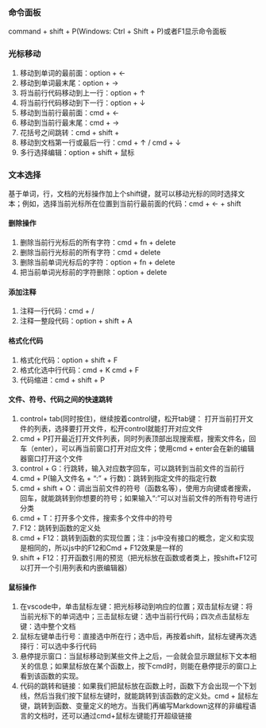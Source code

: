 ### 命令面板
command + shift + P(Windows: Ctrl + Shift + P)或者F1显示命令面板

### 光标移动
1. 移动到单词的最前面：option + ←
2. 移动到单词最末尾：option + →
3. 将当前行代码移动到上一行：option + ↑
4. 将当前行代码移动到下一行：option + ↓
5. 移动到当前行最前面：cmd + ←
6. 移动到当前行最末尾：cmd + →
7. 花括号之间跳转：cmd + shift +
8. 移动到文档第一行或最后一行：cmd + ↑ / cmd + ↓
9. 多行选择编辑：option + shift + 鼠标

### 文本选择
基于单词，行，文档的光标操作加上个shift键，就可以移动光标的同时选择文本；例如，选择当前光标所在位置到当前行最前面的代码：cmd + ← + shift

#### 删除操作
1. 删除当前行光标后的所有字符：cmd + fn + delete
2. 删除当前行光标前的所有字符：cmd + delete
3. 删除当前单词光标后的字符：option + fn + delete
4. 把当前单词光标前的字符删除：option + delete

#### 添加注释
1. 注释一行代码：cmd + /
2. 注释一整段代码：option + shift + A

#### 格式化代码
1. 格式化代码：option + shift + F
2. 格式化选中行代码：cmd + K cmd + F
3. 代码缩进：cmd + shift + P

#### 文件、符号、代码之间的快速跳转
1. control+ tab(同时按住)，继续按着control键，松开tab键： 打开当前打开文件的列表，选择要打开文件，松开control就能打开对应文件
2. cmd + P打开最近打开文件列表，同时列表顶部出现搜索框，搜索文件名，回车（enter），可以再当前窗口打开对应文件；使用cmd + enter会在新的编辑器窗口打开这个文件
3. control + G：行跳转，输入对应数字回车，可以跳转到当前文件的当前行
4. cmd + P(输入文件名 + “:” + 行数)：跳转到指定文件的指定行数
5. cmd + shift + O：调出当前文件的符号（函数名等），使用方向键或者搜索，回车，就能跳转到你想要的符号；如果输入“:”可以对当前文件的所有符号进行分类
6. cmd + T：打开多个文件，搜索多个文件中的符号
7. F12：跳转到函数的定义处
8. cmd + F12：跳转到函数的实现位置；注：js中没有接口的概念，定义和实现是相同的，所以js中的F12和Cmd + F12效果是一样的
9. shift + F12：打开函数引用的预览（把光标放在函数或者类上，按shift+F12可以打开一个引用列表和内嵌编辑器）

#### 鼠标操作
1. 在vscode中，单击鼠标左键：把光标移动到响应的位置；双击鼠标左键：将当前光标下的单词选中；三击鼠标左键：选中当前行代码；四次点击鼠标左键：选中整个文档
2. 鼠标左键单击行号：直接选中所在行；选中后，再按着shift，鼠标左键再次选择行：可以选中多行代码
3. 悬停提示窗口：当鼠标移动到某些文件上之后，一会就会显示跟鼠标下文本相关的信息；如果鼠标放在某个函数上，按下cmd时，则能在悬停提示的窗口上看到该函数的实现。
4. 代码的跳转和链接：如果我们把鼠标放在函数上时，函数下方会出现一个下划线，然后当我们按下鼠标左键时，就能跳转到该函数的定义处。cmd + 鼠标左键，跳转到函数、变量定义的地方。当我们再编写Markdown这样的非编程语言的文档时，还可以通过cmd+鼠标左键能打开超级链接

